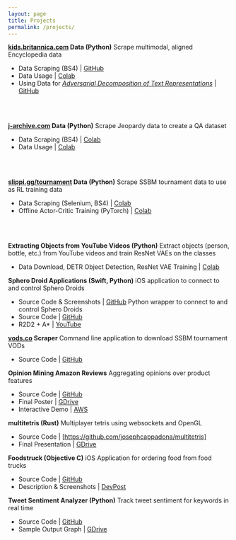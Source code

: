 ```yaml
---
layout: page
title: Projects
permalink: /projects/
---
```


**[kids.britannica.com](https://kids.britannica.com) Data (Python)**
Scrape multimodal, aligned Encyclopedia data
  * Data Scraping (BS4) \| [GitHub](https://github.com/josephcappadona/kids_britannica/tree/dev/kids_britannica)
  * Data Usage \| [Colab](https://colab.research.google.com/drive/1r1xf4Xnk2Vej_l6GxiqFkxg89YFBqYQY)
  * Using Data for [*Adversarial Decomposition of Text Representations*](https://arxiv.org/abs/1808.09042) \| [GitHub](https://github.com/josephcappadona/adversarial_decomposition)

<br></br>
  
**[j-archive.com](https://j-archive.com) Data (Python)**
Scrape Jeopardy data to create a QA dataset
  * Data Scraping (BS4) \| [Colab](https://colab.research.google.com/drive/1Md2zFZivl3QgXmuUNMjIT2mDLgB158gY)
  * Data Usage \| [Colab](https://colab.research.google.com/drive/1X99ypJ3E_6jrc76I5DnMKrjgkmezEGvv)

<br></br>

**[slippi.gg/tournament](https://slippi.gg/tournaments) Data (Python)**
Scrape SSBM tournament data to use as RL training data
  * Data Scraping (Selenium, BS4) \| [Colab](https://colab.research.google.com/drive/1Os4pK85UWkOmBO-7Mwq6cF9geWYEglSZ)
  * Offline Actor-Critic Training (PyTorch) \| [Colab](https://colab.research.google.com/drive/1cOEV2DYb86r2oujalaSt-c68CpnzHRjZ)

<br></br>

**Extracting Objects from YouTube Videos (Python)**
Extract objects (person, bottle, etc.) from YouTube videos and train ResNet VAEs on the classes
  * Data Download, DETR Object Detection, ResNet VAE Training \| [Colab](https://github.com/josephcappadona/machine-learning-notebooks/blob/main/vision/%5BPyTorch%5D%20YouTube%20ResNetVAE.ipynb)
  
  
**Sphero Droid Applications (Swift, Python)**
iOS application to connect to and control Sphero Droids
  * Source Code & Screenshots \| [GitHub](https://github.com/josephcappadona/sphero-r2d2-iOS)
Python wrapper to connect to and control Sphero Droids
  * Source Code \| [GitHub](https://github.com/josephcappadona/sphero-project)
  * R2D2 + A* \| [YouTube](https://www.youtube.com/watch?v=qjIhtkhbPT8)


**[vods.co](https://vods.co) Scraper**
Command line application to download SSBM tournament VODs
  * Source Code \| [GitHub](https://github.com/josephcappadona/vods-scraper)


**Opinion Mining Amazon Reviews**
Aggregating opinions over product features
  * Source Code \| [GitHub](https://github.com/josephcappadona/opinion-mining-amazon-reviews)
  * Final Poster \| [GDrive](https://drive.google.com/file/d/1CqQFCXgYBRaFOQQS3yTzbhTql5uwcVkO/)
  * Interactive Demo \| [AWS](http://cis401-frontend.s3-website-us-east-1.amazonaws.com/)


**multitetris (Rust)**
Multiplayer tetris using websockets and OpenGL
  * Source Code \| [https://github.com/josephcappadona/multitetris]
  * Final Presentation \| [GDrive](https://docs.google.com/presentation/d/1XXDWQEsQC_ybpI_j3CtzlZwtevSpchEtIelRVSSNbDE)


**Foodstruck (Objective C)**
iOS Application for ordering food from food trucks
  * Source Code \| [GitHub](https://github.com/cerenali/Foodstruck)
  * Description & Screenshots \| [DevPost](https://devpost.com/software/foodstruck)
  
  
**Tweet Sentiment Analyzer (Python)**
Track tweet sentiment for keywords in real time
* Source Code \| [GitHub](https://github.com/ryin1/twitter-sentiment)
* Sample Output Graph \| [GDrive](https://drive.google.com/file/d/10jHCvpG1HVmzvRtU11aTGmyfQTjIiDZc)

